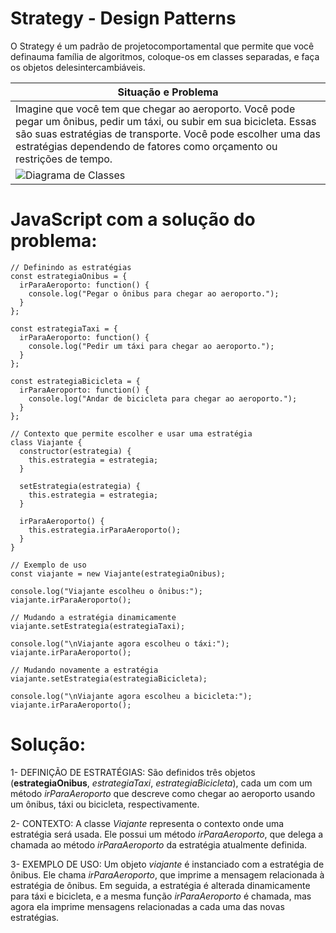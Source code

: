 # Strategy - Design Patterns

 O Strategy é um padrão de projetocomportamental que permite que você definauma família de algoritmos, coloque-os em classes separadas, e faça os objetos delesintercambiáveis.



|Situação e Problema|
|-|
| Imagine que você tem que chegar ao aeroporto. Você pode pegar um ônibus, pedir um táxi, ou subir em sua bicicleta. Essas são suas estratégias de transporte. Você pode escolher uma das estratégias dependendo de fatores como orçamento ou restrições de tempo.
|![Diagrama de Classes](https://github.com/avilagabriella/Strategy/assets/140626679/92dcebf4-dc8b-44b3-a07e-909f94b0e745)|



# JavaScript com a solução do problema: 
```
// Definindo as estratégias
const estrategiaOnibus = {
  irParaAeroporto: function() {
    console.log("Pegar o ônibus para chegar ao aeroporto.");
  }
};

const estrategiaTaxi = {
  irParaAeroporto: function() {
    console.log("Pedir um táxi para chegar ao aeroporto.");
  }
};

const estrategiaBicicleta = {
  irParaAeroporto: function() {
    console.log("Andar de bicicleta para chegar ao aeroporto.");
  }
};

// Contexto que permite escolher e usar uma estratégia
class Viajante {
  constructor(estrategia) {
    this.estrategia = estrategia;
  }

  setEstrategia(estrategia) {
    this.estrategia = estrategia;
  }

  irParaAeroporto() {
    this.estrategia.irParaAeroporto();
  }
}

// Exemplo de uso
const viajante = new Viajante(estrategiaOnibus);

console.log("Viajante escolheu o ônibus:");
viajante.irParaAeroporto();

// Mudando a estratégia dinamicamente
viajante.setEstrategia(estrategiaTaxi);

console.log("\nViajante agora escolheu o táxi:");
viajante.irParaAeroporto();

// Mudando novamente a estratégia
viajante.setEstrategia(estrategiaBicicleta);

console.log("\nViajante agora escolheu a bicicleta:");
viajante.irParaAeroporto();
```

# Solução:

1- DEFINIÇÃO DE ESTRATÉGIAS: São definidos três objetos (**estrategiaOnibus**, *estrategiaTaxi*, *estrategiaBicicleta*), cada um com um método *irParaAeroporto* que descreve como chegar ao aeroporto usando um ônibus, táxi ou bicicleta, respectivamente.

2- CONTEXTO: A classe *Viajante* representa o contexto onde uma estratégia será usada. Ele possui um método *irParaAeroporto*, que delega a chamada ao método *irParaAeroporto* da estratégia atualmente definida.

3- EXEMPLO DE USO: Um objeto *viajante* é instanciado com a estratégia de ônibus. Ele chama *irParaAeroporto*, que imprime a mensagem relacionada à estratégia de ônibus. Em seguida, a estratégia é alterada dinamicamente para táxi e bicicleta, e a mesma função *irParaAeroporto* é chamada, mas agora ela imprime mensagens relacionadas a cada uma das novas estratégias.
